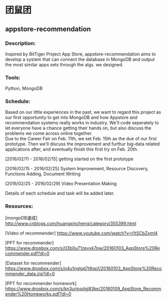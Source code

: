 团鼠团
=================================

appstore-recommendation
----------------------------
### Description:
  Inspired by BitTiger Project App Store, appstore-recommendation aims to develop a system that can connect the database in MongoDB and output the most similar apps sets through the algs. we designed. 

### Tools:
  Python, MongoDB

### Schedule:
  Based on our little experiences in the past, we want to regard this project as our first opportunity to get into MongoDB and how Appstore and recommendation systems really works in industry. 
We'll code seperately to let everyone have a chance getting their hands on, but also discuss the problems we come across online together.  
Due to the Career Fair on Feb. 11th, we set Feb. 15th as the due of our first prototype. Then we'll discuss the improvement and furthur big-data related applications after, and eventually finish this first try on Feb. 20th.

[2016/02/11 - 2016/02/15] getting started on the first prototype

[2016/02/15 - 2016/02/25] System Improvement, Resource Discovery, Functions Adding, Document Writing

[2016/02/25 - 2016/02/29] Video Presentation Making

Details of each schedule and task will be added later.

### Resources:
  [mongoDB速成] http://www.cnblogs.com/huangxincheng/category/355399.html
  
  [Video of recommender] https://www.youtube.com/watch?v=t1tSCbZxml4
  
  [PPT for recommender] https://www.dropbox.com/s/03b0u71zevvk7pw/20160103_AppStore%20Recommender.pdf?dl=0
  
  [Dataset for recommender] https://www.dropbox.com/s/p4u1nglqd7t6gp1/20160103_AppStore%20Recommender_data.zip?dl=0
  
  [PPT for recommender homework] https://www.dropbox.com/s/kn3uripsdgj83ke/20160109_AppStore_Recommender%20Homeworks.pdf?dl=0
  
